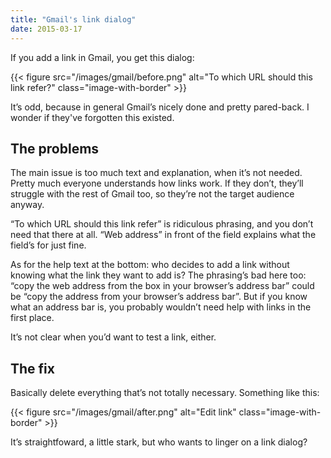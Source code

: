 ```yaml
---
title: "Gmail's link dialog"
date: 2015-03-17
---
```


If you add a link in Gmail, you get this dialog:

{{< figure src="/images/gmail/before.png" alt="To which URL should this link refer?" class="image-with-border" >}}

It’s odd, because in general Gmail’s nicely done and pretty pared-back. I wonder if they've forgotten this existed.

## The problems

The main issue is too much text and explanation, when it’s not needed. Pretty much everyone understands how links work. If they don’t, they’ll struggle with the rest of Gmail too, so they’re not the target audience anyway.

“To which URL should this link refer” is ridiculous phrasing, and you don’t need that there at all. “Web address” in front of the field explains what the field’s for just fine.

As for the help text at the bottom: who decides to add a link without knowing what the link they want to add is? The phrasing’s bad here too: “copy the web address from the box in your browser’s address bar” could be “copy the address from your browser’s address bar”. But if you know what an address bar is, you probably wouldn’t need help with links in the first place.

It’s not clear when you’d want to test a link, either.

## The fix

Basically delete everything that’s not totally necessary. Something like this:

{{< figure src="/images/gmail/after.png" alt="Edit link" class="image-with-border" >}}

It’s straightfoward, a little stark, but who wants to linger on a link dialog?

<!-- https://uiwriting.tumblr.com/post/113883043759/if-you-add-a-link-in-gmail-you-get-this-dialog -->

